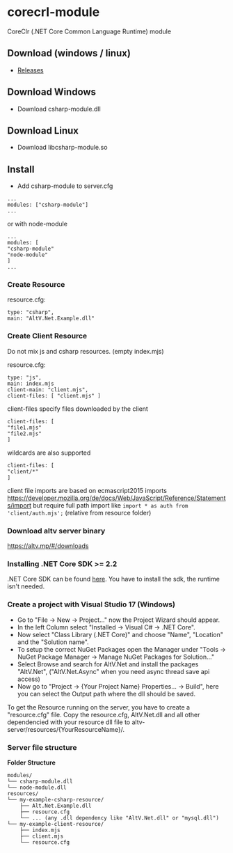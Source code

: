 # corecrl-module
CoreClr (.NET Core Common Language Runtime) module

## Download (windows / linux)
- [Releases](https://github.com/FabianTerhorst/coreclr-module/releases)

## Download Windows
- Download csharp-module.dll

## Download Linux
- Download libcsharp-module.so

## Install
- Add csharp-module to server.cfg
```
...
modules: ["csharp-module"]
...
```
or with node-module
```
...
modules: [
"csharp-module"
"node-module"
]
...
```

### Create Resource

resource.cfg:
```
type: "csharp",
main: "AltV.Net.Example.dll"
```

### Create Client Resource
Do not mix js and csharp resources. (empty index.mjs)

resource.cfg:
```
type: "js",
main: index.mjs
client-main: "client.mjs",
client-files: [ "client.mjs" ]
```
client-files specify files downloaded by the client
```
client-files: [ 
"file1.mjs"
"file2.mjs"
]
```
wildcards are also supported
```
client-files: [ 
"client/*"
]
```
client file imports are based on ecmascript2015 imports https://developer.mozilla.org/de/docs/Web/JavaScript/Reference/Statements/import
but require full path import like ```import * as auth from 'client/auth.mjs';``` (relative from resource folder)

### Download altv server binary

https://altv.mp/#/downloads

### Installing .NET Core SDK >= 2.2

.NET Core SDK can be found [here](https://dotnet.microsoft.com/download). You have to install the sdk, the runtime isn't needed.

### Create a project with Visual Studio 17 (Windows)

* Go to "File -> New -> Project..." now the Project Wizard should appear.
* In the left Column select "Installed -> Visual C# -> .NET Core".
* Now select "Class Library (.NET Core)" and choose "Name", "Location" and the "Solution name".
* To setup the correct NuGet Packages open the Manager under "Tools -> NuGet Package Manager -> Manage NuGet Packages for Solution..."
* Select Browse and search for AltV.Net and install the packages "AltV.Net", ("AltV.Net.Async" when you need async thread save api access)
* Now go to "Project -> {Your Project Name} Properties... -> Build", here you can select the Output path where the dll should be saved.

To get the Resource running on the server, you have to create a "resource.cfg" file. Copy the resource.cfg, AltV.Net.dll and all other dependencied with your resource dll file to altv-server/resources/{YourResourceName}/.

### Server file structure

**Folder Structure**

```
modules/
└── csharp-module.dll
└── node-module.dll
resources/
└── my-example-csharp-resource/
    ├── Alt.Net.Example.dll
    ├── resource.cfg
    └── ... (any .dll dependency like "AltV.Net.dll" or "mysql.dll")
└── my-example-client-resource/
    ├── index.mjs
    ├── client.mjs
    └── resource.cfg
```
